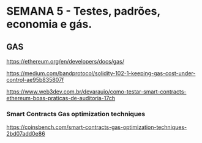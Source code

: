 # SEMANA 5 - Testes, padrões, economia e gás.


## GAS 
 https://ethereum.org/en/developers/docs/gas/
 
 https://medium.com/bandprotocol/solidity-102-1-keeping-gas-cost-under-control-ae95b835807f

 https://www.web3dev.com.br/devaraujo/como-testar-smart-contracts-ethereum-boas-praticas-de-auditoria-17ch
 
 ### Smart Contracts Gas optimization techniques
https://coinsbench.com/smart-contracts-gas-optimization-techniques-2bd07add0e86
